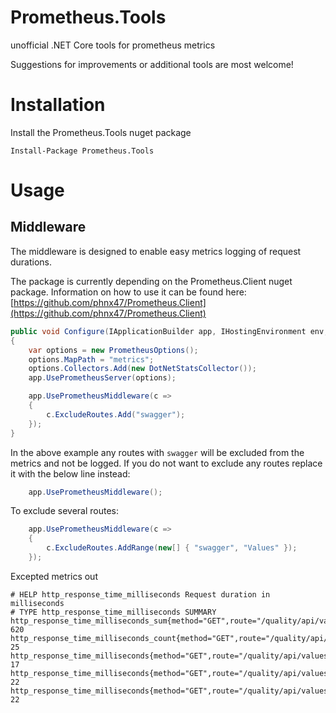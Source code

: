 # Prometheus.Tools
unofficial .NET Core tools for prometheus metrics

Suggestions for improvements or additional tools are most welcome!

# Installation
Install the Prometheus.Tools nuget package
```
Install-Package Prometheus.Tools
```

# Usage

## Middleware
The middleware is designed to enable easy metrics logging of request durations.

The package is currently depending on the Prometheus.Client nuget package. Information on how to use it can be found here: [https://github.com/phnx47/Prometheus.Client](https://github.com/phnx47/Prometheus.Client)

```csharp
public void Configure(IApplicationBuilder app, IHostingEnvironment env, ILoggerFactory loggerFactory, IApplicationLifetime appLifetime)
{
    var options = new PrometheusOptions();
    options.MapPath = "metrics";
    options.Collectors.Add(new DotNetStatsCollector());
    app.UsePrometheusServer(options);

    app.UsePrometheusMiddleware(c =>
    {
        c.ExcludeRoutes.Add("swagger");
    });
}
```

In the above example any routes with `swagger` will be excluded from the metrics and not be logged. If you do not want to exclude any routes replace it with the below line instead:

```csharp
    app.UsePrometheusMiddleware();
```

To exclude several routes:
```csharp
    app.UsePrometheusMiddleware(c =>
    {
        c.ExcludeRoutes.AddRange(new[] { "swagger", "Values" });
    });
```

Excepted metrics out
```
# HELP http_response_time_milliseconds Request duration in milliseconds
# TYPE http_response_time_milliseconds SUMMARY
http_response_time_milliseconds_sum{method="GET",route="/quality/api/values",statuscode="200"} 620
http_response_time_milliseconds_count{method="GET",route="/quality/api/values",statuscode="200"} 25
http_response_time_milliseconds{method="GET",route="/quality/api/values",statuscode="200",quantile="0.5"} 17
http_response_time_milliseconds{method="GET",route="/quality/api/values",statuscode="200",quantile="0.9"} 22
http_response_time_milliseconds{method="GET",route="/quality/api/values",statuscode="200",quantile="0.99"} 22
```
